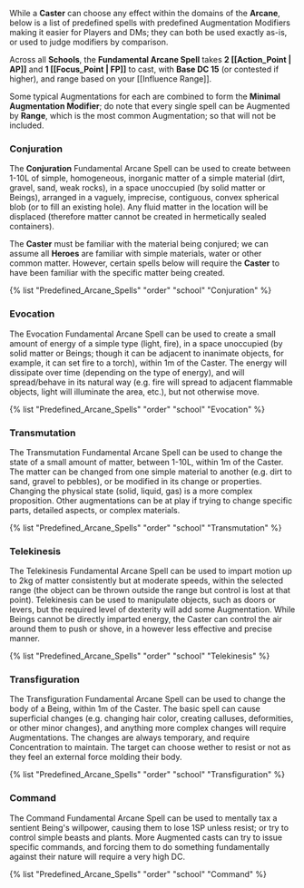 While a **Caster** can choose any effect within the domains of the **Arcane**, below is a list of predefined spells with predefined Augmentation Modifiers making it easier for Players and DMs; they can both be used exactly as-is, or used to judge modifiers by comparison.

Across all **Schools**, the **Fundamental Arcane Spell** takes **2 [[Action_Point | AP]]** and **1 [[Focus_Point | FP]]** to cast, with **Base DC 15** (or contested if higher), and range based on your [[Influence Range]].

Some typical Augmentations for each are combined to form the **Minimal Augmentation Modifier**; do note that every single spell can be Augmented by **Range**, which is the most common Augmentation; so that will not be included.

### Conjuration

The **Conjuration** Fundamental Arcane Spell can be used to create between 1-10L of simple, homogeneous, inorganic matter of a simple material (dirt, gravel, sand, weak rocks), in a space unoccupied (by solid matter or Beings), arranged in a vaguely, imprecise, contiguous, convex spherical blob (or to fill an existing hole). Any fluid matter in the location will be displaced (therefore matter cannot be created in hermetically sealed containers).

The **Caster** must be familiar with the material being conjured; we can assume all **Heroes** are familiar with simple materials, water or other common matter. However, certain spells below will require the **Caster** to have been familiar with the specific matter being created.

{% list "Predefined_Arcane_Spells" "order" "school" "Conjuration" %}

### Evocation

The Evocation Fundamental Arcane Spell can be used to create a small amount of energy of a simple type (light, fire), in a space unoccupied (by solid matter or Beings; though it can be adjacent to inanimate objects, for example, it can set fire to a torch), within 1m of the Caster. The energy will dissipate over time (depending on the type of energy), and will spread/behave in its natural way (e.g. fire will spread to adjacent flammable objects, light will illuminate the area, etc.), but not otherwise move.

{% list "Predefined_Arcane_Spells" "order" "school" "Evocation" %}

### Transmutation

The Transmutation Fundamental Arcane Spell can be used to change the state of a small amount of matter, between 1-10L, within 1m of the Caster. The matter can be changed from one simple material to another (e.g. dirt to sand, gravel to pebbles), or be modified in its change or properties. Changing the physical state (solid, liquid, gas) is a more complex proposition. Other augmentations can be at play if trying to change specific parts, detailed aspects, or complex materials.

{% list "Predefined_Arcane_Spells" "order" "school" "Transmutation" %}

### Telekinesis

The Telekinesis Fundamental Arcane Spell can be used to impart motion up to 2kg of matter consistently but at moderate speeds, within the selected range (the object can be thrown outside the range but control is lost at that point). Telekinesis can be used to manipulate objects, such as doors or levers, but the required level of dexterity will add some Augmentation. While Beings cannot be directly imparted energy, the Caster can control the air around them to push or shove, in a however less effective and precise manner.

{% list "Predefined_Arcane_Spells" "order" "school" "Telekinesis" %}

### Transfiguration

The Transfiguration Fundamental Arcane Spell can be used to change the body of a Being, within 1m of the Caster. The basic spell can cause superficial changes (e.g. changing hair color, creating calluses, deformities, or other minor changes), and anything more complex changes will require Augmentations. The changes are always temporary, and require Concentration to maintain. The target can choose wether to resist or not as they feel an external force molding their body.

{% list "Predefined_Arcane_Spells" "order" "school" "Transfiguration" %}

### Command

The Command Fundamental Arcane Spell can be used to mentally tax a sentient Being's willpower, causing them to lose 1SP unless resist; or try to control simple beasts and plants. More Augmented casts can try to issue specific commands, and forcing them to do something fundamentally against their nature will require a very high DC.

{% list "Predefined_Arcane_Spells" "order" "school" "Command" %}
